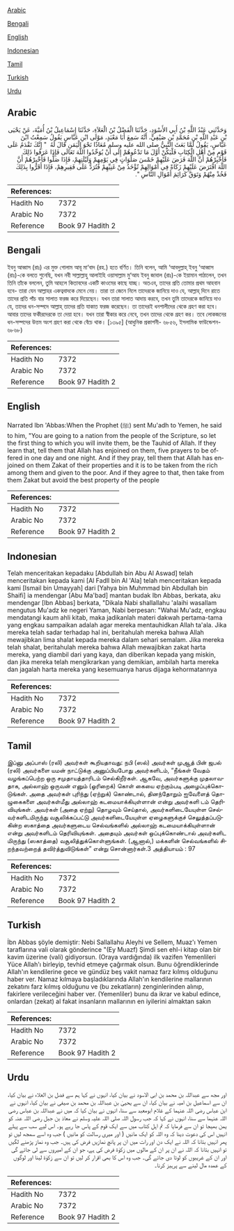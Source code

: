 [Arabic](#arabic)

[Bengali](#bengali)

[English](#english)

[Indonesian](#indonesian)

[Tamil](#tamil)

[Turkish](#turkish)

[Urdu](#urdu)

## Arabic


<div dir="rtl" lang="ar" style={{fontSize:'larger',backgroundColor:'#f8f9fa',padding:20}}>
وَحَدَّثَنِي عَبْدُ اللَّهِ بْنُ أَبِي الأَسْوَدِ، حَدَّثَنَا الْفَضْلُ بْنُ الْعَلاَءِ، حَدَّثَنَا إِسْمَاعِيلُ بْنُ أُمَيَّةَ، عَنْ يَحْيَى بْنِ عَبْدِ اللَّهِ بْنِ مُحَمَّدِ بْنِ صَيْفِيٍّ، أَنَّهُ سَمِعَ أَبَا مَعْبَدٍ، مَوْلَى ابْنِ عَبَّاسٍ يَقُولُ سَمِعْتُ ابْنَ عَبَّاسٍ، يَقُولُ لَمَّا بَعَثَ النَّبِيُّ صلى الله عليه وسلم مُعَاذًا نَحْوَ الْيَمَنِ قَالَ لَهُ ‏ "‏ إِنَّكَ تَقْدَمُ عَلَى قَوْمٍ مِنْ أَهْلِ الْكِتَابِ فَلْيَكُنْ أَوَّلَ مَا تَدْعُوهُمْ إِلَى أَنْ يُوَحِّدُوا اللَّهَ تَعَالَى فَإِذَا عَرَفُوا ذَلِكَ فَأَخْبِرْهُمْ أَنَّ اللَّهَ فَرَضَ عَلَيْهِمْ خَمْسَ صَلَوَاتٍ فِي يَوْمِهِمْ وَلَيْلَتِهِمْ، فَإِذَا صَلُّوا فَأَخْبِرْهُمْ أَنَّ اللَّهَ افْتَرَضَ عَلَيْهِمْ زَكَاةً فِي أَمْوَالِهِمْ تُؤْخَذُ مِنْ غَنِيِّهِمْ فَتُرَدُّ عَلَى فَقِيرِهِمْ، فَإِذَا أَقَرُّوا بِذَلِكَ فَخُذْ مِنْهُمْ وَتَوَقَّ كَرَائِمَ أَمْوَالِ النَّاسِ ‏"‏‏.‏
</div>
<div style={{backgroundColor:'#f8f9fa',padding:20, marginBottom: 10}}><table> <thead> <tr> <th>References:</th> <th></th> </tr> </thead> <tbody><tr><td>Hadith No</td><td>7372</td></tr><tr><td>Arabic No</td><td>7372</td></tr><tr><td>Reference</td><td>Book 97 Hadith 2</td></tr></tbody></table></div>

## Bengali


<div dir="ltr" lang="bn" style={{fontSize:'larger',backgroundColor:'#f8f9fa',padding:20}}>
ইবনু আব্বাস (রাঃ) এর মুক্ত গোলাম আবূ মা‘বাদ (রহ.) হতে বর্ণিত। তিনি বলেন, আমি ‘আবদুল্লাহ্ ইবনু ‘আব্বাস (রাঃ)-কে বলতে শুনেছি, যখন নবী সাল্লাল্লাহু আলাইহি ওয়াসাল্লাম মু‘আয ইবনু জাবাল (রাঃ)-কে ইয়ামান পাঠালেন, তখন তিনি তাঁকে বললেন, তুমি আহলে কিতাবদের একটি কাওমের কাছে যাচ্ছ। অতএব, তাদের প্রতি তোমার প্রথম আহবান হবে- তারা যেন আল্লাহর একত্ববাদকে মেনে নেয়। তারা তা জেনে নিলে তাদেরকে জানিয়ে দাও যে, আল্লাহ্ দিনে রাতে তাদের প্রতি পাঁচ বার সালাত ফরজ করে দিয়েছেন। যখন তারা সালাত আদায় করবে, তখন তুমি তাদেরকে জানিয়ে দাও যে, তাদের ধন-সম্পদে আল্লাহ্ তাদের প্রতি যাকাত ফরজ করেছেন। তা তাদেরই ধনশালীদের থেকে গ্রহণ করা হবে। আবার তাদের ফকীরদেরকে তা দেয়া হবে। যখন তারা স্বীকার করে নেবে, তখন তাদের থেকে গ্রহণ কর। তবে লোকজনের ধন-সম্পদের উত্তম অংশ গ্রহণ করা থেকে বেঁচে থাক। [১৩৯৫] (আধুনিক প্রকাশনী- ৬৮৫৬, ইসলামিক ফাউন্ডেশন- ৬৮৬৮)
</div>
<div style={{backgroundColor:'#f8f9fa',padding:20, marginBottom: 10}}><table> <thead> <tr> <th>References:</th> <th></th> </tr> </thead> <tbody><tr><td>Hadith No</td><td>7372</td></tr><tr><td>Arabic No</td><td>7372</td></tr><tr><td>Reference</td><td>Book 97 Hadith 2</td></tr></tbody></table></div>

## English


<div dir="ltr" lang="en" style={{fontSize:'larger',backgroundColor:'#f8f9fa',padding:20}}>
Narrated Ibn 'Abbas:When the Prophet (ﷺ) sent Mu'adh to Yemen, he said to him, "You are going to a nation from the people of the Scripture, so let the first thing to which you will invite them, be the Tauhid of Allah. If they learn that, tell them that Allah has enjoined on them, five prayers to be offered in one day and one night. And if they pray, tell them that Allah has enjoined on them Zakat of their properties and it is to be taken from the rich among them and given to the poor. And if they agree to that, then take from them Zakat but avoid the best property of the people
</div>
<div style={{backgroundColor:'#f8f9fa',padding:20, marginBottom: 10}}><table> <thead> <tr> <th>References:</th> <th></th> </tr> </thead> <tbody><tr><td>Hadith No</td><td>7372</td></tr><tr><td>Arabic No</td><td>7372</td></tr><tr><td>Reference</td><td>Book 97 Hadith 2</td></tr></tbody></table></div>

## Indonesian


<div dir="ltr" lang="id" style={{fontSize:'larger',backgroundColor:'#f8f9fa',padding:20}}>
Telah menceritakan kepadaku [Abdullah bin Abu Al Aswad] telah menceritakan kepada kami [Al Fadll bin Al 'Ala] telah menceritakan kepada kami [Ismail bin Umayyah] dari [Yahya bin Muhmmad bin Abdullah bin Shaifi] ia mendengar [Abu Ma'bad] mantan budak Ibn Abbas, berkata, aku mendengar [Ibn Abbas] berkata, "Dikala Nabi shallallahu 'alaihi wasallam mengutus Mu'adz ke negeri Yaman, Nabi berpesan: "Wahai Mu'adz, engkau mendatangi kaum ahli kitab, maka jadikanlah materi dakwah pertama-tama yang engkau sampaikan adalah agar mereka mentauhidkan Allah ta'ala. Jika mereka telah sadar terhadap hal ini, beritahulah mereka bahwa Allah mewajibkan lima shalat kepada mereka dalam sehari semalam. Jika mereka telah shalat, beritahulah mereka bahwa Allah mewajibkan zakat harta mereka, yang diambil dari yang kaya, dan diberikan kepada yang miskin, dan jika mereka telah mengikrarkan yang demikian, ambilah harta mereka dan jagalah harta mereka yang kesemuanya harus dijaga kehormatannya
</div>
<div style={{backgroundColor:'#f8f9fa',padding:20, marginBottom: 10}}><table> <thead> <tr> <th>References:</th> <th></th> </tr> </thead> <tbody><tr><td>Hadith No</td><td>7372</td></tr><tr><td>Arabic No</td><td>7372</td></tr><tr><td>Reference</td><td>Book 97 Hadith 2</td></tr></tbody></table></div>

## Tamil


<div dir="ltr" lang="ta" style={{fontSize:'larger',backgroundColor:'#f8f9fa',padding:20}}>
இப்னு அப்பாஸ் (ரலி) அவர்கள் கூறியதாவது: நபி (ஸல்) அவர்கள் முஆத் பின் ஜபல் (ரலி) அவர்களை யமன் நாட்டுக்கு அனுப்பியபோது அவர்களிடம், “நீங்கள் வேதம் வழங்கப்பெற்ற ஒரு சமுதாயத்தாரிடம் செல்கிறீர்கள். ஆகவே, அவர்களுக்கு முதலாவதாக, அல்லாஹ் ஒருவன் எனும் (ஓரிறைக்) கொள் கையை ஏற்கும்படி அழைப்புக்கொடுங்கள். அதை அவர்கள் புரிந்து (ஏற்றுக்) கொண்டால், தினந்தோறும் ஐவேளைத் தொழுகைகளை அவர்கள்மீது அல்லாஹ் கடமையாக்கியுள்ளான் என்று அவர்களி டம் தெரிவியுங்கள். அவர்கள் (அதை ஏற்று) தொழவும் செய்தால், அவர்களிடையேயுள்ள செல்வர்களிடமிருந்து வசூலிக்கப்பட்டு அவர்களிடையேயுள்ள ஏழைகளுக்குச் செலுத்தப்படுகின்ற ஸகாத்தை அவர்களுடைய செல்வங்களில் அல்லாஹ் கடமையாக்கியுள்ளான் என்று அவர்களிடம் தெரிவியுங்கள். அதையும் அவர்கள் ஒப்புக்கொண்டால் அவர்களிட மிருந்து (ஸகாத்தை) வசூலித்துக்கொள்ளுங்கள். (ஆனால்,) மக்களின் செல்வங்களில் சிறந்தவற்றைத் தவிர்த்துவிடுங்கள்” என்று சொன்னார்கள்.3 அத்தியாயம் : 97
</div>
<div style={{backgroundColor:'#f8f9fa',padding:20, marginBottom: 10}}><table> <thead> <tr> <th>References:</th> <th></th> </tr> </thead> <tbody><tr><td>Hadith No</td><td>7372</td></tr><tr><td>Arabic No</td><td>7372</td></tr><tr><td>Reference</td><td>Book 97 Hadith 2</td></tr></tbody></table></div>

## Turkish


<div dir="ltr" lang="tr" style={{fontSize:'larger',backgroundColor:'#f8f9fa',padding:20}}>
İbn Abbas şöyle demiştir: Nebi Sallallahu Aleyhi ve Sellem, Muaz'ı Yemen taraflarına vali olarak gönderince "(Ey Muazf) Şimdi sen ehl-i kitap olan bir kavim üzerine (vali) gidiyorsun. (Oraya vardığında) ilk vazifen Yemenlileri Yüce Allah'ı birleyip, tevhid etmeye çağırmak olsun. Bunu öğrendiklerinde Allah'ın kendilerine gece ve gündüz beş vakit namaz farz kılmış olduğunu haber ver. Namaz kılmaya başladıklarında Allah'ın kendilerine mallarının zekatını farz kılmış olduğunu ve (bu zekatların) zenginlerinden alınıp, fakirlere verileceğini haber ver. (Yemenliler) bunu da ikrar ve kabul edince, onlardan (zekat) al fakat insanların mallarının en iyilerini almaktan sakın
</div>
<div style={{backgroundColor:'#f8f9fa',padding:20, marginBottom: 10}}><table> <thead> <tr> <th>References:</th> <th></th> </tr> </thead> <tbody><tr><td>Hadith No</td><td>7372</td></tr><tr><td>Arabic No</td><td>7372</td></tr><tr><td>Reference</td><td>Book 97 Hadith 2</td></tr></tbody></table></div>

## Urdu


<div dir="rtl" lang="ur" style={{fontSize:'larger',backgroundColor:'#f8f9fa',padding:20}}>
اور مجھ سے عبداللہ بن محمد بن ابی الاسود نے بیان کیا، انہوں نے کہا ہم سے فضل بن العلاء نے بیان کیا، ان سے اسماعیل بن امیہ نے بیان کیا، ان سے یحییٰ بن عبداللہ بن محمد بن صیفی نے بیان کیا، انہوں نے ابن عباس رضی اللہ عنہما کے غلام ابومعبد سے سنا، انہوں نے بیان کیا کہ میں نے عبداللہ بن عباس رضی اللہ عنہما سے سنا، انہوں نے کہا کہ جب رسول اللہ صلی اللہ علیہ وسلم نے معاذ بن جبل رضی اللہ عنہ کو یمن بھیجا تو ان سے فرمایا کہ تم اہل کتاب میں سے ایک قوم کے پاس جا رہے ہو۔ اس لیے سب سے پہلے انہیں اس کی دعوت دینا کہ وہ اللہ کو ایک مانیں ( اور میری رسالت کو مانیں ) جب وہ اسے سمجھ لیں تو پھر انہیں بتانا کہ اللہ نے ایک دن اور رات میں ان پر پانچ نمازیں فرض کی ہیں۔ جب وہ نماز پڑھنے لگیں تو انہیں بتانا کہ اللہ نے ان پر ان کے مالوں میں زکوٰۃ فرض کی ہے، جو ان کے امیروں سے لی جائے گی اور ان کے غریبوں کو لوٹا دی جائے گی۔ جب وہ اس کا بھی اقرار کر لیں تو ان سے زکوٰۃ لینا اور لوگوں کے عمدہ مال لینے سے پرہیز کرنا۔
</div>
<div style={{backgroundColor:'#f8f9fa',padding:20, marginBottom: 10}}><table> <thead> <tr> <th>References:</th> <th></th> </tr> </thead> <tbody><tr><td>Hadith No</td><td>7372</td></tr><tr><td>Arabic No</td><td>7372</td></tr><tr><td>Reference</td><td>Book 97 Hadith 2</td></tr></tbody></table></div>
